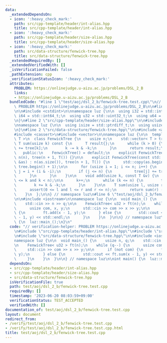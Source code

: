 ```yaml
---
data:
  _extendedDependsOn:
  - icon: ':heavy_check_mark:'
    path: src/cpp-template/header/int-alias.hpp
    title: src/cpp-template/header/int-alias.hpp
  - icon: ':heavy_check_mark:'
    path: src/cpp-template/header/size-alias.hpp
    title: src/cpp-template/header/size-alias.hpp
  - icon: ':heavy_check_mark:'
    path: src/data-structure/fenwick-tree.hpp
    title: src/data-structure/fenwick-tree.hpp
  _extendedRequiredBy: []
  _extendedVerifiedWith: []
  _isVerificationFailed: false
  _pathExtension: cpp
  _verificationStatusIcon: ':heavy_check_mark:'
  attributes:
    PROBLEM: https://onlinejudge.u-aizu.ac.jp/problems/DSL_2_B
    links:
    - https://onlinejudge.u-aizu.ac.jp/problems/DSL_2_B
  bundledCode: "#line 1 \"test/aoj/dsl_2_b/fenwick-tree.test.cpp\"\n// verification-helper:\
    \ PROBLEM https://onlinejudge.u-aizu.ac.jp/problems/DSL_2_B\n\n#line 2 \"src/cpp-template/header/int-alias.hpp\"\
    \n\n#include <cstdint>\n\nnamespace luz {\n\n  using i32 = std::int32_t;\n  using\
    \ i64 = std::int64_t;\n  using u32 = std::uint32_t;\n  using u64 = std::uint64_t;\n\
    \n}\n#line 2 \"src/cpp-template/header/size-alias.hpp\"\n\n#include <cstddef>\n\
    \nnamespace luz {\n\n  using isize = std::ptrdiff_t;\n  using usize = std::size_t;\n\
    \n}\n#line 2 \"src/data-structure/fenwick-tree.hpp\"\n\n#include <algorithm>\n\
    #include <cassert>\n#include <vector>\n\nnamespace luz {\n\n  template < typename\
    \ T >\n  class FenwickTree {\n    usize n;\n    std::vector< T > tree;\n\n   \
    \ T sum(usize k) const {\n      T result{};\n      while (k > 0) {\n        result\
    \ += tree[k];\n        k -= k & -k;\n      }\n      return result;\n    }\n\n\
    \   public:\n    FenwickTree() = default;\n    explicit FenwickTree(usize n):\
    \ n(n), tree(n + 1, T()) {}\n\n    explicit FenwickTree(const std::vector< T >\
    \ &as) : n(as.size()), tree(n + 1, T()) {\n      std::copy(as.begin(), as.end(),\
    \ tree.begin() + 1);\n\n      for (usize i = 1; i <= n; i++) {\n        usize\
    \ j = i + (i & -i);\n        if (j <= n) {\n          tree[j] += tree[i];\n  \
    \      }\n      }\n    }\n\n    void add(usize k, const T &v) {\n      assert(0\
    \ <= k and k < n);\n\n      k++;\n      while (k <= n) {\n        tree[k] += v;\n\
    \        k += k & -k;\n      }\n    }\n\n    T sum(usize l, usize r) const {\n\
    \      assert(0 <= l and l <= r and r <= n);\n      return sum(r) - sum(l);\n\
    \    }\n  };\n\n} // namespace luz\n#line 6 \"test/aoj/dsl_2_b/fenwick-tree.test.cpp\"\
    \n\n#include <iostream>\n\nnamespace luz {\n\n  void main_() {\n    usize n, q;\n\
    \    std::cin >> n >> q;\n\n    FenwickTree< u32 > ft(n);\n    while (q--) {\n\
    \      usize com, x, y;\n      std::cin >> com >> x >> y;\n\n      if (not com)\
    \ {\n        ft.add(x - 1, y);\n      } else {\n        std::cout << ft.sum(x\
    \ - 1, y) << std::endl;\n      }\n    }\n  }\n\n} // namespace luz\n\nint main()\
    \ {\n  luz::main_();\n}\n"
  code: "// verification-helper: PROBLEM https://onlinejudge.u-aizu.ac.jp/problems/DSL_2_B\n\
    \n#include \"src/cpp-template/header/int-alias.hpp\"\n#include \"src/cpp-template/header/size-alias.hpp\"\
    \n#include \"src/data-structure/fenwick-tree.hpp\"\n\n#include <iostream>\n\n\
    namespace luz {\n\n  void main_() {\n    usize n, q;\n    std::cin >> n >> q;\n\
    \n    FenwickTree< u32 > ft(n);\n    while (q--) {\n      usize com, x, y;\n \
    \     std::cin >> com >> x >> y;\n\n      if (not com) {\n        ft.add(x - 1,\
    \ y);\n      } else {\n        std::cout << ft.sum(x - 1, y) << std::endl;\n \
    \     }\n    }\n  }\n\n} // namespace luz\n\nint main() {\n  luz::main_();\n}\n"
  dependsOn:
  - src/cpp-template/header/int-alias.hpp
  - src/cpp-template/header/size-alias.hpp
  - src/data-structure/fenwick-tree.hpp
  isVerificationFile: true
  path: test/aoj/dsl_2_b/fenwick-tree.test.cpp
  requiredBy: []
  timestamp: '2023-06-20 08:03:59+09:00'
  verificationStatus: TEST_ACCEPTED
  verifiedWith: []
documentation_of: test/aoj/dsl_2_b/fenwick-tree.test.cpp
layout: document
redirect_from:
- /verify/test/aoj/dsl_2_b/fenwick-tree.test.cpp
- /verify/test/aoj/dsl_2_b/fenwick-tree.test.cpp.html
title: test/aoj/dsl_2_b/fenwick-tree.test.cpp
---
```

